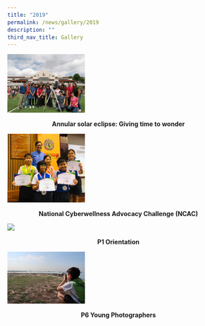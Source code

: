 ```yaml
---
title: "2019"
permalink: /news/gallery/2019
description: ""
third_nav_title: Gallery
---
```

<p><a href="https://www.facebook.com/pg/Blangah-Rise-Primary-School-1143547012326368/photos/?tab=album&album_id=3225667230780992&ref=page_internal">
<img style="width: 35%;" src="/images/19asc.jpg" />
</a></p>
<p class="fl-heading" style="text-align: center;"><strong><span class="fl-heading-text">Annular solar eclipse: Giving time to wonder</span></strong></p>

<p><a href="https://www.facebook.com/pg/Blangah-Rise-Primary-School-1143547012326368/photos/?tab=album&album_id=3134164483264601&ref=page_internal">
<img style="width: 35%;" src="/images/19ncac.jpg" />
</a></p>
<p class="fl-heading" style="text-align: center;"><strong><span class="fl-heading-text">National Cyberwellness Advocacy Challenge (NCAC)</span></strong></p>

<p><a href="https://www.facebook.com/Blangah-Rise-Primary-School-1143547012326368/photos?tab=album&album_id=3104821629532220&ref=page_internal">
<img style="width: 35%;" src="/images/19p1o.jpg" />
</a></p>
<p class="fl-heading" style="text-align: center;"><strong><span class="fl-heading-text">P1 Orientation</span></strong></p>

<p><a href="https://www.facebook.com/Blangah-Rise-Primary-School-1143547012326368/photos?tab=album&album_id=3081077245239992&ref=page_internal">
<img style="width: 35%;" src="/images/19p6yp.jpg" />
</a></p>
<p class="fl-heading" style="text-align: center;"><strong><span class="fl-heading-text">P6 Young Photographers</span></strong></p>